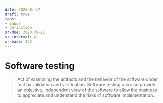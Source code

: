 ```yaml
---
date: 2023-04-17
draft: true
tags:
- inbox
- definition
sr-due: 2023-05-21
sr-interval: 4
sr-ease: 272
---
```


# Software testing

> Act of examining the artifacts and the behavior of the software under test by
> validation and verification. Software testing can also provide an objective,
> independent view of the software to allow the business to appreciate and
> understand the risks of software implementation.
